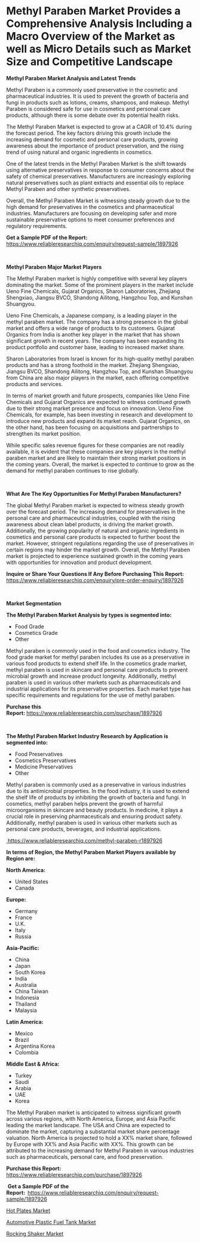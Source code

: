 <p><h1>Methyl Paraben Market Provides a Comprehensive Analysis Including a Macro Overview of the Market as well as Micro Details such as Market Size and Competitive Landscape</h1></p><p><strong>Methyl Paraben Market Analysis and Latest Trends</strong></p>
<p><p>Methyl Paraben is a commonly used preservative in the cosmetic and pharmaceutical industries. It is used to prevent the growth of bacteria and fungi in products such as lotions, creams, shampoos, and makeup. Methyl Paraben is considered safe for use in cosmetics and personal care products, although there is some debate over its potential health risks.</p><p>The Methyl Paraben Market is expected to grow at a CAGR of 10.4% during the forecast period. The key factors driving this growth include the increasing demand for cosmetic and personal care products, growing awareness about the importance of product preservation, and the rising trend of using natural and organic ingredients in cosmetics.</p><p>One of the latest trends in the Methyl Paraben Market is the shift towards using alternative preservatives in response to consumer concerns about the safety of chemical preservatives. Manufacturers are increasingly exploring natural preservatives such as plant extracts and essential oils to replace Methyl Paraben and other synthetic preservatives.</p><p>Overall, the Methyl Paraben Market is witnessing steady growth due to the high demand for preservatives in the cosmetics and pharmaceutical industries. Manufacturers are focusing on developing safer and more sustainable preservative options to meet consumer preferences and regulatory requirements.</p></p>
<p><strong>Get a Sample PDF of the Report:&nbsp;</strong> <a href="https://www.reliableresearchiq.com/enquiry/request-sample/1897926">https://www.reliableresearchiq.com/enquiry/request-sample/1897926</a></p>
<p>&nbsp;</p>
<p><strong>Methyl Paraben Major Market Players</strong></p>
<p><p>The Methyl Paraben market is highly competitive with several key players dominating the market. Some of the prominent players in the market include Ueno Fine Chemicals, Gujarat Organics, Sharon Laboratories, Zhejiang Shengxiao, Jiangsu BVCO, Shandong Ailitong, Hangzhou Top, and Kunshan Shuangyou.</p><p>Ueno Fine Chemicals, a Japanese company, is a leading player in the methyl paraben market. The company has a strong presence in the global market and offers a wide range of products to its customers. Gujarat Organics from India is another key player in the market that has shown significant growth in recent years. The company has been expanding its product portfolio and customer base, leading to increased market share.</p><p>Sharon Laboratories from Israel is known for its high-quality methyl paraben products and has a strong foothold in the market. Zhejiang Shengxiao, Jiangsu BVCO, Shandong Ailitong, Hangzhou Top, and Kunshan Shuangyou from China are also major players in the market, each offering competitive products and services.</p><p>In terms of market growth and future prospects, companies like Ueno Fine Chemicals and Gujarat Organics are expected to witness continued growth due to their strong market presence and focus on innovation. Ueno Fine Chemicals, for example, has been investing in research and development to introduce new products and expand its market reach. Gujarat Organics, on the other hand, has been focusing on acquisitions and partnerships to strengthen its market position.</p><p>While specific sales revenue figures for these companies are not readily available, it is evident that these companies are key players in the methyl paraben market and are likely to maintain their strong market positions in the coming years. Overall, the market is expected to continue to grow as the demand for methyl paraben continues to rise globally.</p></p>
<p>&nbsp;</p>
<p><strong>What Are The Key Opportunities For Methyl Paraben Manufacturers?</strong></p>
<p><p>The global Methyl Paraben market is expected to witness steady growth over the forecast period. The increasing demand for preservatives in the personal care and pharmaceutical industries, coupled with the rising awareness about clean label products, is driving the market growth. Additionally, the growing popularity of natural and organic ingredients in cosmetics and personal care products is expected to further boost the market. However, stringent regulations regarding the use of preservatives in certain regions may hinder the market growth. Overall, the Methyl Paraben market is projected to experience sustained growth in the coming years with opportunities for innovation and product development.</p></p>
<p><strong>Inquire or Share Your Questions If Any Before Purchasing This Report:</strong> <a href="https://www.reliableresearchiq.com/enquiry/pre-order-enquiry/1897926">https://www.reliableresearchiq.com/enquiry/pre-order-enquiry/1897926</a></p>
<p>&nbsp;</p>
<p><strong>Market Segmentation</strong></p>
<p><strong>The Methyl Paraben Market Analysis by types is segmented into:</strong></p>
<p><ul><li>Food Grade</li><li>Cosmetics Grade</li><li>Other</li></ul></p>
<p><p>Methyl paraben is commonly used in the food and cosmetics industry. The food grade market for methyl paraben includes its use as a preservative in various food products to extend shelf life. In the cosmetics grade market, methyl paraben is used in skincare and personal care products to prevent microbial growth and increase product longevity. Additionally, methyl paraben is used in various other markets such as pharmaceuticals and industrial applications for its preservative properties. Each market type has specific requirements and regulations for the use of methyl paraben.</p></p>
<p><strong>Purchase this Report:&nbsp;</strong><a href="https://www.reliableresearchiq.com/purchase/1897926">https://www.reliableresearchiq.com/purchase/1897926</a></p>
<p>&nbsp;</p>
<p><strong>The Methyl Paraben Market Industry Research by Application is segmented into:</strong></p>
<p><ul><li>Food Preservatives</li><li>Cosmetics Preservatives</li><li>Medicine Preservatives</li><li>Other</li></ul></p>
<p><p>Methyl paraben is commonly used as a preservative in various industries due to its antimicrobial properties. In the food industry, it is used to extend the shelf life of products by inhibiting the growth of bacteria and fungi. In cosmetics, methyl paraben helps prevent the growth of harmful microorganisms in skincare and beauty products. In medicine, it plays a crucial role in preserving pharmaceuticals and ensuring product safety. Additionally, methyl paraben is used in various other markets such as personal care products, beverages, and industrial applications.</p></p>
<p><a href="https://www.reliableresearchiq.com/methyl-paraben-r1897926">&nbsp;https://www.reliableresearchiq.com/methyl-paraben-r1897926</a></p>
<p><strong>In terms of Region, the Methyl Paraben Market Players available by Region are:</strong></p>
<p>
    <p> <strong> North America: </strong>
        <ul>
            <li>United States</li>
            <li>Canada</li>
        </ul>
        </p> 
    <p> <strong> Europe: </strong>
        <ul>
            <li>Germany</li>
            <li>France</li>
            <li>U.K.</li>
            <li>Italy</li>
            <li>Russia</li>
        </ul>
        </p> 
    <p> <strong> Asia-Pacific: </strong>
        <ul>
            <li>China</li>
            <li>Japan</li>
            <li>South Korea</li>
            <li>India</li>
            <li>Australia</li>
            <li>China Taiwan</li>
            <li>Indonesia</li>
            <li>Thailand</li>
            <li>Malaysia</li>
        </ul>
        </p> 
    <p> <strong> Latin America: </strong>
        <ul>
            <li>Mexico</li>
            <li>Brazil</li>
            <li>Argentina Korea</li>
            <li>Colombia</li>
        </ul>
        </p> 
    <p> <strong> Middle East & Africa: </strong>
        <ul>
            <li>Turkey</li>
            <li>Saudi</li>
            <li>Arabia</li>
            <li>UAE</li>
            <li>Korea</li>
        </ul>
    </p>
    </p>
<p><p>The Methyl Paraben market is anticipated to witness significant growth across various regions, with North America, Europe, and Asia Pacific leading the market landscape. The USA and China are expected to dominate the market, capturing a substantial market share percentage valuation. North America is projected to hold a XX% market share, followed by Europe with XX% and Asia Pacific with XX%. This growth can be attributed to the increasing demand for Methyl Paraben in various industries such as pharmaceuticals, personal care, and food preservation.</p></p>
<p><strong>Purchase this Report: </strong><a href="https://www.reliableresearchiq.com/purchase/1897926">https://www.reliableresearchiq.com/purchase/1897926</a></p>
<p>&nbsp;<strong>Get a Sample PDF of the Report:&nbsp;&nbsp;</strong><a href="https://www.reliableresearchiq.com/enquiry/request-sample/1897926">https://www.reliableresearchiq.com/enquiry/request-sample/1897926</a></p>
<p><strong></strong></p>
<p><p><a href="https://github.com/gulaimolin/Market-Research-Report-List-5/blob/main/hot-plates-market.md">Hot Plates Market</a></p><p><a href="https://view.publitas.com/reportprime-1/automotive-plastic-fuel-tank-market-share-and-new-trends-analysis-by-its-type-application-end-use-and-forecast-for-period-from-2024-to-2031/">Automotive Plastic Fuel Tank Market</a></p><p><a href="https://github.com/mauripalmi/Market-Research-Report-List-4/blob/main/rocking-shaker-market.md">Rocking Shaker Market</a></p></p>